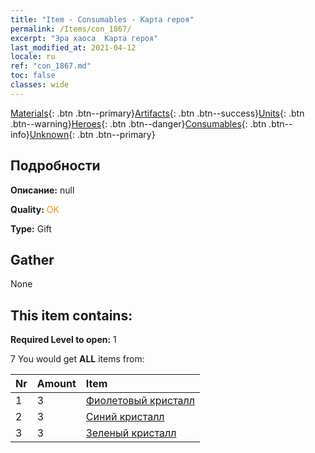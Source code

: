 ```yaml
---
title: "Item - Consumables - Карта героя"
permalink: /Items/con_1867/
excerpt: "Эра хаоса  Карта героя"
last_modified_at: 2021-04-12
locale: ru
ref: "con_1867.md"
toc: false
classes: wide
---
```

 [Materials](/ru/Items/){: .btn .btn--primary}[Artifacts](/ru/Items/Artifacts/){: .btn .btn--success}[Units](/ru/Items/Units/){: .btn .btn--warning}[Heroes](/ru/Items/Heroes/){: .btn .btn--danger}[Consumables](/ru/Items/Consumables/){: .btn .btn--info}[Unknown](/ru/Items/Unknown/){: .btn .btn--primary}

## Подробности
 **Описание:** null

 **Quality:** <span style="color: #FF8C00">OK</span>

 **Type:** Gift

## Gather

  None

## This item contains:

 **Required Level to open:** 1

 7 You would get **ALL** items  from:

  | Nr | Amount |     Item    |
  |:---|:-------|:------------|
  | 1 | 3 | [Фиолетовый кристалл](/ru/Items/con_720/) | 
  | 2 | 3 | [Синий кристалл](/ru/Items/con_716/) | 
  | 3 | 3 | [Зеленый кристалл](/ru/Items/con_711/) | 
